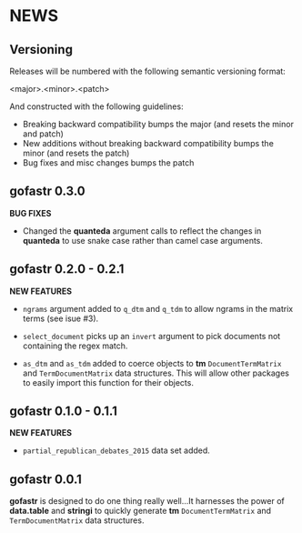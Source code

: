 NEWS
====

Versioning
----------

Releases will be numbered with the following semantic versioning format:

&lt;major&gt;.&lt;minor&gt;.&lt;patch&gt;

And constructed with the following guidelines:

* Breaking backward compatibility bumps the major (and resets the minor
  and patch)
* New additions without breaking backward compatibility bumps the minor
  (and resets the patch)
* Bug fixes and misc changes bumps the patch



gofastr 0.3.0
----------------------------------------------------------------

**BUG FIXES**

* Changed the **quanteda** argument calls to reflect the changes in **quanteda**
  to use snake case rather than camel case arguments.



gofastr 0.2.0 - 0.2.1
----------------------------------------------------------------

**NEW FEATURES**

* `ngrams` argument added to `q_dtm` and `q_tdm` to allow ngrams in the matrix
  terms (see isue #3).

* `select_document` picks up an `invert` argument to pick documents not
  containing the regex match.

* `as_dtm` and `as_tdm` added to coerce objects to **tm** `DocumentTermMatrix`
  and `TermDocumentMatrix` data structures.  This will allow other packages to
  easily import this function for their objects.




gofastr 0.1.0 - 0.1.1
----------------------------------------------------------------

**NEW FEATURES**

* `partial_republican_debates_2015` data set added.



gofastr 0.0.1
----------------------------------------------------------------

**gofastr** is designed to do one thing really well...It harnesses the power of **data.table** and **stringi** to quickly generate **tm** `DocumentTermMatrix` and `TermDocumentMatrix` data structures.

